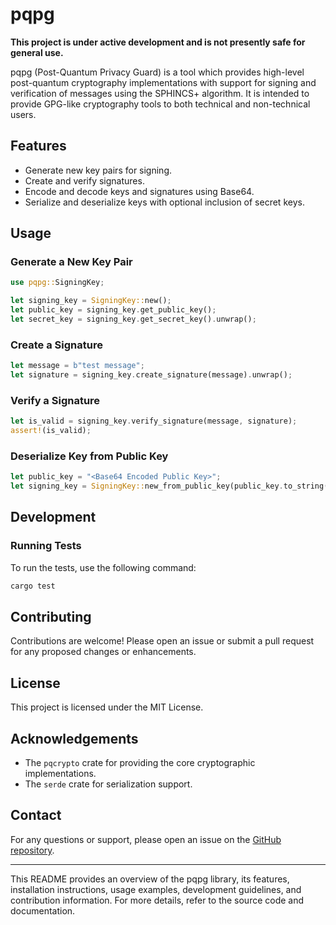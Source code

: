 # pqpg

**This project is under active development and is not presently safe for general use.**

pqpg (Post-Quantum Privacy Guard) is a tool which provides high-level post-quantum cryptography implementations with support for signing and verification of messages using the SPHINCS+ algorithm. It is intended to provide GPG-like cryptography tools to both technical and non-technical users.

## Features

- Generate new key pairs for signing.
- Create and verify signatures.
- Encode and decode keys and signatures using Base64.
- Serialize and deserialize keys with optional inclusion of secret keys.

## Usage

### Generate a New Key Pair

```rust
use pqpg::SigningKey;

let signing_key = SigningKey::new();
let public_key = signing_key.get_public_key();
let secret_key = signing_key.get_secret_key().unwrap();
```

### Create a Signature

```rust
let message = b"test message";
let signature = signing_key.create_signature(message).unwrap();
```

### Verify a Signature

```rust
let is_valid = signing_key.verify_signature(message, signature);
assert!(is_valid);
```

### Deserialize Key from Public Key

```rust
let public_key = "<Base64 Encoded Public Key>";
let signing_key = SigningKey::new_from_public_key(public_key.to_string()).unwrap();
```

## Development

### Running Tests

To run the tests, use the following command:

```sh
cargo test
```

## Contributing

Contributions are welcome! Please open an issue or submit a pull request for any proposed changes or enhancements.

## License

This project is licensed under the MIT License.

## Acknowledgements

- The `pqcrypto` crate for providing the core cryptographic implementations.
- The `serde` crate for serialization support.

## Contact

For any questions or support, please open an issue on the [GitHub repository](https://github.com/gwo0d/pqpg).

---

This README provides an overview of the pqpg library, its features, installation instructions, usage examples, development guidelines, and contribution information. For more details, refer to the source code and documentation.
